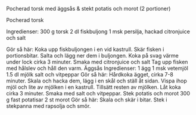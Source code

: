 Pocherad torsk med äggsås & stekt potatis och morot (2 portioner)

Pocherad torsk

Ingredienser:
300 g torsk
2 dl fiskbuljong
1 msk persilja, hackad
citronjuice och salt

Gör så här:
Koka upp fiskbuljongen i en vid kastrull. 
Skär fisken i portionsbitar. 
Salta och lägg ner dem i buljongen. 
Koka på svag värme under lock cirka 3 minuter.
Smaka med citronjuice och salt
Tag upp fisken med hålslev och håll den varm.
Äggsås
Ingredienser:
1 ägg
1 msk vetemjöl
1.5 dl mjölk
salt och vitpeppar
Gör så här:
Hårdkoka ägget, cirka 7-8 minuter. 
Skala och hacka dem, lägg i en skål och ställ åt sidan.
Vispa ihop mjöl och lite av mjölken i en kastrull. 
Tillsätt resten av mjölken.
Låt koka cirka 3 minuter. 
Smaka med salt och vitpeppar.
Stek potatis och morot
300 g fast potatisar
2 st morot
Gör så här:
Skala och skär i bitar.
Stek i stekpanna med rapsolja och smör. 
